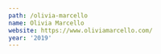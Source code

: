 ```yaml
---
path: /olivia-marcello
name: Olivia Marcello
website: https://www.oliviamarcello.com/
year: '2019'
---
```

